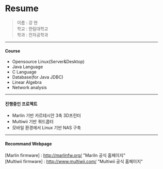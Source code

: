  Resume
===========

> 이름 : 강 현  
> 학교 : 한림대학교  
> 학과 : 전자공학과
- - -
#### Course
* Opensource Linux(Server&Desktop)
* Java Language
* C Language
* Database(for Java JDBC)
* Linear Algebra
* Network analysis  
- - -
#### 진행중인 프로젝트
* Marlin 기반 카르테시안 3축 3D프린터
* Multiwii 기반 쿼드콥터
* 모바일 환경에서 Linux 기반 NAS 구축
- - -
#### Recommand Webpage
[Marlin firmware] : http://marlinfw.org/ "Mariln 공식 홈페이지"  
[Multiwii firmware] : http://www.multiwii.com/ "Multiwii 공식 홈페이지"  
